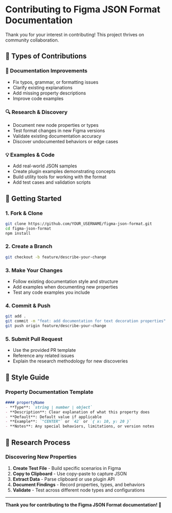 # Contributing to Figma JSON Format Documentation

Thank you for your interest in contributing! This project thrives on community collaboration.

## 🎯 Types of Contributions

### 📝 Documentation Improvements
- Fix typos, grammar, or formatting issues
- Clarify existing explanations
- Add missing property descriptions
- Improve code examples

### 🔍 Research & Discovery
- Document new node properties or types
- Test format changes in new Figma versions
- Validate existing documentation accuracy
- Discover undocumented behaviors or edge cases

### 💡 Examples & Code
- Add real-world JSON samples
- Create plugin examples demonstrating concepts
- Build utility tools for working with the format
- Add test cases and validation scripts

## 🚀 Getting Started

### 1. Fork & Clone
```bash
git clone https://github.com/YOUR_USERNAME/figma-json-format.git
cd figma-json-format
npm install
```

### 2. Create a Branch
```bash
git checkout -b feature/describe-your-change
```

### 3. Make Your Changes
- Follow existing documentation style and structure
- Add examples when documenting new properties
- Test any code examples you include

### 4. Commit & Push
```bash
git add .
git commit -m "feat: add documentation for text decoration properties"
git push origin feature/describe-your-change
```

### 5. Submit Pull Request
- Use the provided PR template
- Reference any related issues
- Explain the research methodology for new discoveries

## 📝 Style Guide

### Property Documentation Template
```markdown
#### propertyName
- **Type**: `string | number | object`
- **Description**: Clear explanation of what this property does
- **Default**: Default value if applicable
- **Example**: `"CENTER"` or `42` or `{ x: 10, y: 20 }`
- **Notes**: Any special behaviors, limitations, or version notes
```

## 🔬 Research Process

### Discovering New Properties
1. **Create Test File** - Build specific scenarios in Figma
2. **Copy to Clipboard** - Use copy-paste to capture JSON
3. **Extract Data** - Parse clipboard or use plugin API
4. **Document Findings** - Record properties, types, and behaviors
5. **Validate** - Test across different node types and configurations

---

**Thank you for contributing to the Figma JSON Format documentation! 🎉**
